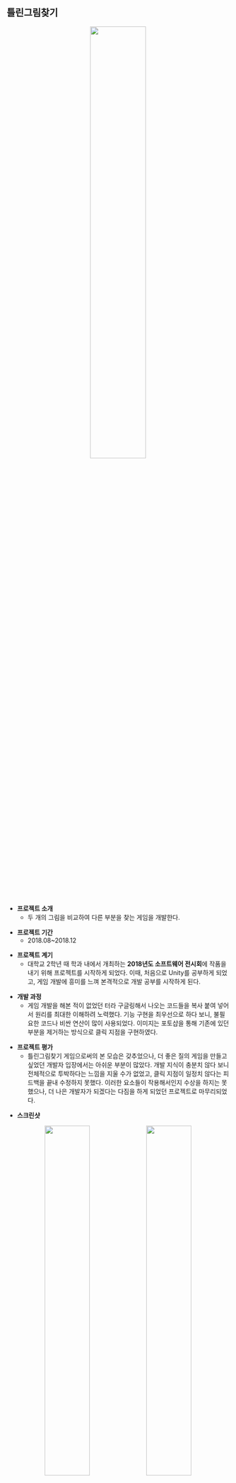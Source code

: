 ## 틀린그림찾기
<div align="center">
  <a href="https://youtu.be/RY-BMeURcVA"><img width="50%" height="50%" src="https://user-images.githubusercontent.com/60832219/208252669-87c38259-27ec-4153-9ac4-560d40d64846.png"/></a>
</div><br>

+ **프로젝트 소개**
  + 두 개의 그림을 비교하여 다른 부분을 찾는 게임을 개발한다.
  
- **프로젝트 기간**
  - 2018.08~2018.12
  
+ **프로젝트 계기**
  + 대학교 2학년 때 학과 내에서 개최하는 **2018년도 소프트웨어 전시회**에 작품을 내기 위해 프로젝트를 시작하게 되었다. 이때, 처음으로 Unity를 공부하게 되었고, 게임 개발에 흥미를 느껴 본격적으로 개발 공부를 시작하게 된다.
  
- **개발 과정**
  - 게임 개발을 해본 적이 없었던 터라 구글링해서 나오는 코드들을 복사 붙여 넣어서 원리를 최대한 이해하려 노력했다. 기능 구현을 최우선으로 하다 보니, 불필요한 코드나 비싼 연산이 많이 사용되었다. 이미지는 포토샵을 통해 기존에 있던 부분을 제거하는 방식으로 클릭 지점을 구현하였다.
  
+ **프로젝트 평가**
  + 틀린그림찾기 게임으로써의 본 모습은 갖추었으나, 더 좋은 질의 게임을 만들고 싶었던 개발자 입장에서는 아쉬운 부분이 많았다. 개발 지식이 충분치 않다 보니 전체적으로 투박하다는 느낌을 지울 수가 없었고, 클릭 지점이 일정치 않다는 피드백을 끝내 수정하지 못했다. 이러한 요소들이 작용해서인지 수상을 하지는 못했으나, 더 나은 개발자가 되겠다는 다짐을 하게 되었던 프로젝트로 마무리되었다.

- **스크린샷**
<div align="center"> 
<img width="45%" height="45%" src="https://user-images.githubusercontent.com/60832219/208251026-9e0fef13-3928-493c-979d-d34fd12f0074.png"/>
<img width="45%" height="45%" src="https://user-images.githubusercontent.com/60832219/208251200-986bfcb9-a2a8-4d1b-baa9-1c52173e8081.png"/>
<img width="45%" height="45%" src="https://user-images.githubusercontent.com/60832219/208251231-d1842f09-0084-436e-9a93-a65adc95b9dc.png"/>
<img width="45%" height="45%" src="https://user-images.githubusercontent.com/60832219/208251252-6bc7a149-bb1e-4678-ad77-0535fc4b3a13.png"/>
<img width="45%" height="45%" src="https://user-images.githubusercontent.com/60832219/208251257-997ed299-f397-496c-bedd-7fe7aafd46c7.png"/>
</div>
